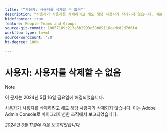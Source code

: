 ```yaml
---
title: '“사용자: 사용자를 삭제할 수 없음”'
description: “사용자가 사용자를 삭제하려고 해도 해당 사용자가 삭제되지 않습니다. 이는 Adobe Admin Console로 마이그레이션한 조직에서 보고되었습니다.”
hidefromtoc: true
feature: People Teams and Groups
source-git-commit: 10057189c213e5b2993c58b89116cedcd2d7d6f4
workflow-type: tm+mt
source-wordcount: '70'
ht-degree: 100%

---
```



# 사용자: 사용자를 삭제할 수 없음

>[!NOTE]
>
>이 문제는 2024년 5월 16일 금요일에 해결되었습니다.

사용자가 사용자를 삭제하려고 해도 해당 사용자가 삭제되지 않습니다. 이는 Adobe Admin Console로 마이그레이션한 조직에서 보고되었습니다.

_2024년 3월 11일에 처음 보고되었습니다._


